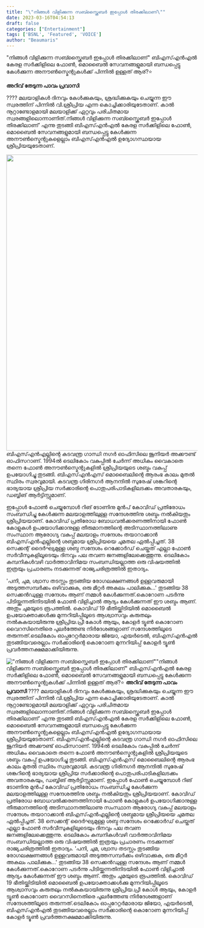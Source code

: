 ```yaml
---
title: "\"നിങ്ങൾ വിളിക്കുന്ന സബ്സ്ക്രൈബർ ഇപ്പോൾ തിരക്കിലാണ്\""
date: 2023-03-16T04:54:13
draft: false
categories: ["Entertainment"]
tags: ['BSNL', 'Featured', 'VOICE']
author: "Beaumaris"
---
```


"നിങ്ങൾ വിളിക്കുന്ന സബ്സ്ക്രൈബർ ഇപ്പോൾ തിരക്കിലാണ്" ബിഎസ്എൻഎൽ കേരള സർക്കിളിലെ ഫോൺ, മൊബൈൽ സേവനങ്ങളുമായി ബന്ധപ്പെട്ടു കേൾക്കുന്ന അനൗൺസ്മെന്റുകൾക്ക് പിന്നിൽ ഉള്ളത് ആര്?⭐

<strong>അറിവ് തേടുന്ന പാവം പ്രവാസി</strong>

???? മലയാളികൾ ദിനവും കേൾക്കുകയും, ശ്രദ്ധിക്കുകയും ചെയ്യുന്ന ഈ സ്വരത്തിന് പിന്നിൽ വി.ശ്രീപ്രിയ എന്ന കൊച്ചിക്കാരിയുടേതാണ്. കാൽ നൂറ്റാണ്ടോളമായി മലയാളിക്ക് ഏറ്റവും പരിചിതമായ സ്വരങ്ങളിലൊന്നാണിത്.നിങ്ങൾ വിളിക്കുന്ന സബ്സ്ക്രൈബർ ഇപ്പോൾ തിരക്കിലാണ്’ എന്നു തുടങ്ങി ബിഎസ്എൻഎൽ കേരള സർക്കിളിലെ ഫോൺ, മൊബൈൽ സേവനങ്ങളുമായി ബന്ധപ്പെട്ടു കേൾക്കുന്ന അനൗൺസ്മെന്റുകളെല്ലാം ബിഎസ്എൻഎൽ ഉദ്യോഗസ്ഥയായ ശ്രീപ്രിയയുടേതാണ്.

<img class="wp-image-387804 aligncenter" src="https://cdn.boolokam.com/articles/2023/03/dq.jpg" alt="" width="789" height="779" />ബിഎസ്എൻഎല്ലിന്റെ കടവന്ത്ര ഗാന്ധി നഗർ ഓഫിസിലെ ജൂനിയർ അക്കൗണ്ട് ഓഫിസറാണ്. 1994ൽ ടെലികോം വകുപ്പിൽ ചേർന്ന് അധികം വൈകാതെ തന്നെ ഫോൺ അനൗൺസ്മെന്റുകളിൽ ശ്രീപ്രിയയുടെ ശബ്ദം വകുപ്പ് ഉപയോഗിച്ചു തുടങ്ങി. ബിഎസ്എൻഎസ് മൊബൈലിന്റെ ആരംഭ കാലം മുതൽ സ്ഥിരം സ്വരവുമായി. കടവന്ത്ര ഗിരിനഗർ ആനന്ദിൽ സുരേഷ് ശങ്കറിന്റെ ഭാര്യയായ ശ്രീപ്രിയ സർക്കാരിന്റെ പൊതുപരിപാടികളിലടക്കം അവതാരകയും, ഡബ്ബിങ് ആർട്ടിസ്റ്റുമാണ്.

ഇപ്പോൾ ഫോൺ ചെയ്യുമ്പോൾ റിങ് ടോണിനു മുൻപ് കോവിഡ് പ്രതിരോധം സംബന്ധിച്ചു കേൾക്കുന്ന മലയാളത്തിലുള്ള സന്ദേശത്തിനു ശബ്ദം നൽകിയതും ശ്രീപ്രിയയാണ്. കോവിഡ് പ്രതിരോധ ബോധവൽക്കരണത്തിനായി ഫോൺ കോളുകൾ ഉപയോഗിക്കാനുള്ള തീരുമാനത്തിന്റെ അടിസ്ഥാനത്തിലാണു സംസ്ഥാന ആരോഗ്യ വകുപ്പ് മലയാളം സന്ദേശം തയാറാക്കാൻ ബിഎസ്എൻഎല്ലിന്റെ ശബ്ദമായ ശ്രീപ്രിയയെ ചുമതല ഏൽപ്പിച്ചത്. 38 സെക്കന്റ് ദൈർഘ്യമുള്ള ശബ്ദ സന്ദേശം റെക്കോർഡ് ചെയ്തത് എല്ലാ ഫോൺ സർവീസുകളിലൂടെയും ദിനവും പല തവണ ജനങ്ങളിലേക്കെത്തുന്നു. ടെലികോം കമ്പനികൾവഴി വാർത്താവിനിമയ സംബന്ധിയല്ലാത്ത ഒരു വിഷയത്തിൽ ഇത്രയും പ്രചാരണം നടക്കുന്നത് രാജ്യചരിത്രത്തിൽ ഇതാദ്യം.

'പനി, ചുമ, ശ്വാസ തടസ്സം തുടങ്ങിയ രോഗലക്ഷണങ്ങൾ ഉള്ളവരുമായി അടുത്തസമ്പർക്കം ഒഴിവാക്കുക, ഒരു മീറ്റർ അകലം പാലിക്കുക...' തുടങ്ങിയ 38 സെക്കൻഡുള്ള സന്ദേശം ആണ് നമ്മൾ കേൾക്കുന്നത്.കൊറോണ പടര്‍ന്നു പിടിയ്ക്കുന്നതിനിടയില്‍ ഫോണ്‍ വിളിച്ചാല്‍ ആദ്യം കേള്‍ക്കുന്നത് ഈ ശബ്ദം ആണ്. അതും ചുമയുടെ രൂപത്തില്‍. കൊവിഡ് 19 ഭീതിയ്ക്കിടിയില്‍ മൊബൈല്‍ ഉപയോക്താക്കള്‍ക്കു മുന്നറിയിപ്പിലൂടെ ആശ്വാസവും കരുതലും നല്‍കുകയായിരുന്നു ശ്രീപ്രിയ.പ്രീ കോള്‍ ആയും, കോളര്‍ ട്യൂണ്‍ കൊറോണ വൈറസിനെതിരെ പുലര്‍ത്തേണ്ട നിര്‍ദേശങ്ങളാണ് സന്ദേശത്തിലൂടെ തരുന്നത്.ടെലികോം ഓപ്പറേറ്റര്‍മാരായ ജിയോ, എയര്‍ടെല്‍, ബിഎസ്എന്‍എല്‍ തുടങ്ങിയവരെല്ലാം സര്‍ക്കാരിന്റെ കൊറോണ മുന്നറിയിപ്പ് കോളര്‍ ട്യൂണ്‍ പ്രവര്‍ത്തനക്ഷമമാക്കിയിരുന്നു.


!["നിങ്ങൾ വിളിക്കുന്ന സബ്സ്ക്രൈബർ ഇപ്പോൾ തിരക്കിലാണ്"](https://cdn.boolokam.com/articles/2023/03/dq.jpg)"നിങ്ങൾ വിളിക്കുന്ന സബ്സ്ക്രൈബർ ഇപ്പോൾ തിരക്കിലാണ്" ബിഎസ്എൻഎൽ കേരള സർക്കിളിലെ ഫോൺ, മൊബൈൽ സേവനങ്ങളുമായി ബന്ധപ്പെട്ടു കേൾക്കുന്ന അനൗൺസ്മെന്റുകൾക്ക് പിന്നിൽ ഉള്ളത് ആര്?⭐ **അറിവ് തേടുന്ന പാവം പ്രവാസി** ???? മലയാളികൾ ദിനവും കേൾക്കുകയും, ശ്രദ്ധിക്കുകയും ചെയ്യുന്ന ഈ സ്വരത്തിന് പിന്നിൽ വി.ശ്രീപ്രിയ എന്ന കൊച്ചിക്കാരിയുടേതാണ്. കാൽ നൂറ്റാണ്ടോളമായി മലയാളിക്ക് ഏറ്റവും പരിചിതമായ സ്വരങ്ങളിലൊന്നാണിത്.നിങ്ങൾ വിളിക്കുന്ന സബ്സ്ക്രൈബർ ഇപ്പോൾ തിരക്കിലാണ്’ എന്നു തുടങ്ങി ബിഎസ്എൻഎൽ കേരള സർക്കിളിലെ ഫോൺ, മൊബൈൽ സേവനങ്ങളുമായി ബന്ധപ്പെട്ടു കേൾക്കുന്ന അനൗൺസ്മെന്റുകളെല്ലാം ബിഎസ്എൻഎൽ ഉദ്യോഗസ്ഥയായ ശ്രീപ്രിയയുടേതാണ്. ബിഎസ്എൻഎല്ലിന്റെ കടവന്ത്ര ഗാന്ധി നഗർ ഓഫിസിലെ ജൂനിയർ അക്കൗണ്ട് ഓഫിസറാണ്. 1994ൽ ടെലികോം വകുപ്പിൽ ചേർന്ന് അധികം വൈകാതെ തന്നെ ഫോൺ അനൗൺസ്മെന്റുകളിൽ ശ്രീപ്രിയയുടെ ശബ്ദം വകുപ്പ് ഉപയോഗിച്ചു തുടങ്ങി. ബിഎസ്എൻഎസ് മൊബൈലിന്റെ ആരംഭ കാലം മുതൽ സ്ഥിരം സ്വരവുമായി. കടവന്ത്ര ഗിരിനഗർ ആനന്ദിൽ സുരേഷ് ശങ്കറിന്റെ ഭാര്യയായ ശ്രീപ്രിയ സർക്കാരിന്റെ പൊതുപരിപാടികളിലടക്കം അവതാരകയും, ഡബ്ബിങ് ആർട്ടിസ്റ്റുമാണ്. ഇപ്പോൾ ഫോൺ ചെയ്യുമ്പോൾ റിങ് ടോണിനു മുൻപ് കോവിഡ് പ്രതിരോധം സംബന്ധിച്ചു കേൾക്കുന്ന മലയാളത്തിലുള്ള സന്ദേശത്തിനു ശബ്ദം നൽകിയതും ശ്രീപ്രിയയാണ്. കോവിഡ് പ്രതിരോധ ബോധവൽക്കരണത്തിനായി ഫോൺ കോളുകൾ ഉപയോഗിക്കാനുള്ള തീരുമാനത്തിന്റെ അടിസ്ഥാനത്തിലാണു സംസ്ഥാന ആരോഗ്യ വകുപ്പ് മലയാളം സന്ദേശം തയാറാക്കാൻ ബിഎസ്എൻഎല്ലിന്റെ ശബ്ദമായ ശ്രീപ്രിയയെ ചുമതല ഏൽപ്പിച്ചത്. 38 സെക്കന്റ് ദൈർഘ്യമുള്ള ശബ്ദ സന്ദേശം റെക്കോർഡ് ചെയ്തത് എല്ലാ ഫോൺ സർവീസുകളിലൂടെയും ദിനവും പല തവണ ജനങ്ങളിലേക്കെത്തുന്നു. ടെലികോം കമ്പനികൾവഴി വാർത്താവിനിമയ സംബന്ധിയല്ലാത്ത ഒരു വിഷയത്തിൽ ഇത്രയും പ്രചാരണം നടക്കുന്നത് രാജ്യചരിത്രത്തിൽ ഇതാദ്യം. 'പനി, ചുമ, ശ്വാസ തടസ്സം തുടങ്ങിയ രോഗലക്ഷണങ്ങൾ ഉള്ളവരുമായി അടുത്തസമ്പർക്കം ഒഴിവാക്കുക, ഒരു മീറ്റർ അകലം പാലിക്കുക...' തുടങ്ങിയ 38 സെക്കൻഡുള്ള സന്ദേശം ആണ് നമ്മൾ കേൾക്കുന്നത്.കൊറോണ പടര്‍ന്നു പിടിയ്ക്കുന്നതിനിടയില്‍ ഫോണ്‍ വിളിച്ചാല്‍ ആദ്യം കേള്‍ക്കുന്നത് ഈ ശബ്ദം ആണ്. അതും ചുമയുടെ രൂപത്തില്‍. കൊവിഡ് 19 ഭീതിയ്ക്കിടിയില്‍ മൊബൈല്‍ ഉപയോക്താക്കള്‍ക്കു മുന്നറിയിപ്പിലൂടെ ആശ്വാസവും കരുതലും നല്‍കുകയായിരുന്നു ശ്രീപ്രിയ.പ്രീ കോള്‍ ആയും, കോളര്‍ ട്യൂണ്‍ കൊറോണ വൈറസിനെതിരെ പുലര്‍ത്തേണ്ട നിര്‍ദേശങ്ങളാണ് സന്ദേശത്തിലൂടെ തരുന്നത്.ടെലികോം ഓപ്പറേറ്റര്‍മാരായ ജിയോ, എയര്‍ടെല്‍, ബിഎസ്എന്‍എല്‍ തുടങ്ങിയവരെല്ലാം സര്‍ക്കാരിന്റെ കൊറോണ മുന്നറിയിപ്പ് കോളര്‍ ട്യൂണ്‍ പ്രവര്‍ത്തനക്ഷമമാക്കിയിരുന്നു.
